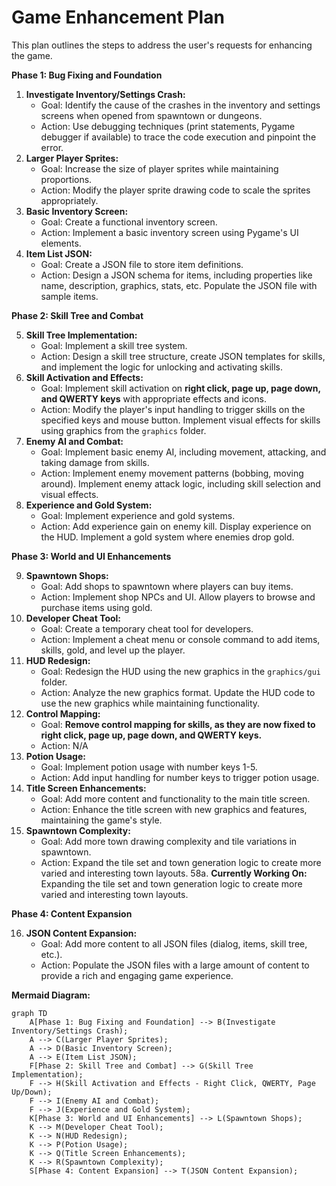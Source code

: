 # Game Enhancement Plan

This plan outlines the steps to address the user's requests for enhancing the game.

**Phase 1: Bug Fixing and Foundation**

1.  **Investigate Inventory/Settings Crash:**
    *   Goal: Identify the cause of the crashes in the inventory and settings screens when opened from spawntown or dungeons.
    *   Action: Use debugging techniques (print statements, Pygame debugger if available) to trace the code execution and pinpoint the error.
2.  **Larger Player Sprites:**
    *   Goal: Increase the size of player sprites while maintaining proportions.
    *   Action: Modify the player sprite drawing code to scale the sprites appropriately.
3.  **Basic Inventory Screen:**
    *   Goal: Create a functional inventory screen.
    *   Action: Implement a basic inventory screen using Pygame's UI elements.
4.  **Item List JSON:**
    *   Goal: Create a JSON file to store item definitions.
    *   Action: Design a JSON schema for items, including properties like name, description, graphics, stats, etc. Populate the JSON file with sample items.

**Phase 2: Skill Tree and Combat**

5.  **Skill Tree Implementation:**
    *   Goal: Implement a skill tree system.
    *   Action: Design a skill tree structure, create JSON templates for skills, and implement the logic for unlocking and activating skills.
6.  **Skill Activation and Effects:**
    *   Goal: Implement skill activation on **right click, page up, page down, and QWERTY keys** with appropriate effects and icons.
    *   Action: Modify the player's input handling to trigger skills on the specified keys and mouse button. Implement visual effects for skills using graphics from the `graphics` folder.
7.  **Enemy AI and Combat:**
    *   Goal: Implement basic enemy AI, including movement, attacking, and taking damage from skills.
    *   Action: Implement enemy movement patterns (bobbing, moving around). Implement enemy attack logic, including skill selection and visual effects.
8.  **Experience and Gold System:**
    *   Goal: Implement experience and gold systems.
    *   Action: Add experience gain on enemy kill. Display experience on the HUD. Implement a gold system where enemies drop gold.

**Phase 3: World and UI Enhancements**

9.  **Spawntown Shops:**
    *   Goal: Add shops to spawntown where players can buy items.
    *   Action: Implement shop NPCs and UI. Allow players to browse and purchase items using gold.
10. **Developer Cheat Tool:**
    *   Goal: Create a temporary cheat tool for developers.
    *   Action: Implement a cheat menu or console command to add items, skills, gold, and level up the player.
11. **HUD Redesign:**
    *   Goal: Redesign the HUD using the new graphics in the `graphics/gui` folder.
    *   Action: Analyze the new graphics format. Update the HUD code to use the new graphics while maintaining functionality.
12. **Control Mapping:**
    *   Goal: **Remove control mapping for skills, as they are now fixed to right click, page up, page down, and QWERTY keys.**
    *   Action: N/A
13. **Potion Usage:**
    *   Goal: Implement potion usage with number keys 1-5.
    *   Action: Add input handling for number keys to trigger potion usage.
14. **Title Screen Enhancements:**
    *   Goal: Add more content and functionality to the main title screen.
    *   Action: Enhance the title screen with new graphics and features, maintaining the game's style.
15. **Spawntown Complexity:**
    *   Goal: Add more town drawing complexity and tile variations in spawntown.
    *   Action: Expand the tile set and town generation logic to create more varied and interesting town layouts.
58a. **Currently Working On:** Expanding the tile set and town generation logic to create more varied and interesting town layouts.

**Phase 4: Content Expansion**

16. **JSON Content Expansion:**
    *   Goal: Add more content to all JSON files (dialog, items, skill tree, etc.).
    *   Action: Populate the JSON files with a large amount of content to provide a rich and engaging game experience.

**Mermaid Diagram:**

```mermaid
graph TD
    A[Phase 1: Bug Fixing and Foundation] --> B(Investigate Inventory/Settings Crash);
    A --> C(Larger Player Sprites);
    A --> D(Basic Inventory Screen);
    A --> E(Item List JSON);
    F[Phase 2: Skill Tree and Combat] --> G(Skill Tree Implementation);
    F --> H(Skill Activation and Effects - Right Click, QWERTY, Page Up/Down);
    F --> I(Enemy AI and Combat);
    F --> J(Experience and Gold System);
    K[Phase 3: World and UI Enhancements] --> L(Spawntown Shops);
    K --> M(Developer Cheat Tool);
    K --> N(HUD Redesign);
    K --> P(Potion Usage);
    K --> Q(Title Screen Enhancements);
    K --> R(Spawntown Complexity);
    S[Phase 4: Content Expansion] --> T(JSON Content Expansion);